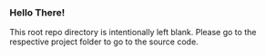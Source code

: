 ### Hello There!

This root repo directory is intentionally left blank.
Please go to the respective project folder to go to the source code.
